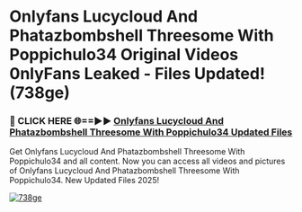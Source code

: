 # Onlyfans Lucycloud And Phatazbombshell Threesome With Poppichulo34 Original Videos 0nlyFans Leaked - Files Updated! (738ge)

<h3>🔴 CLICK HERE 🌐==►► <a href="https://tinyurl.com/3hn5wdd3" rel="nofollow">Onlyfans Lucycloud And Phatazbombshell Threesome With Poppichulo34 Updated Files</a></h3>

Get Onlyfans Lucycloud And Phatazbombshell Threesome With Poppichulo34 and all content. Now you can access all videos and pictures of Onlyfans Lucycloud And Phatazbombshell Threesome With Poppichulo34. New Updated Files 2025!

[![738ge](https://i.imgur.com/4HnBqBT.gif)](https://tinyurl.com/3hn5wdd3)
